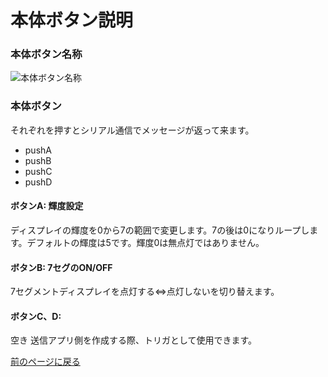 # 本体ボタン説明

### 本体ボタン名称

![本体ボタン名称](https://github.com/bit-trade-one/AD7SGPR-SCWA/assets/85532743/7dcc07a0-161a-4ecf-a437-aaa76694579c)

### 本体ボタン

それぞれを押すとシリアル通信でメッセージが返って来ます。

- pushA
- pushB
- pushC
- pushD

#### ボタンA: 輝度設定

ディスプレイの輝度を0から7の範囲で変更します。7の後は0になりループします。デフォルトの輝度は5です。輝度0は無点灯ではありません。

#### ボタンB: 7セグのON/OFF

7セグメントディスプレイを点灯する⇔点灯しないを切り替えます。

#### ボタンC、D:

空き
送信アプリ側を作成する際、トリガとして使用できます。

[前のページに戻る](README.md)